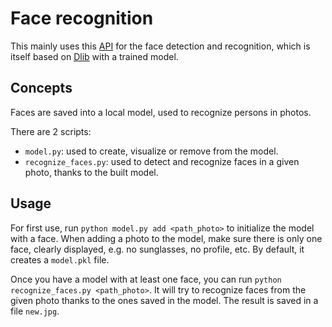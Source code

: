 # Face recognition

This mainly uses this [API](https://github.com/ageitgey/face_recognition) for the face detection and recognition, which is itself based on [Dlib](http://dlib.net/) with a trained model.

## Concepts

Faces are saved into a local model, used to recognize persons in photos.

There are 2 scripts:
* `model.py`: used to create, visualize or remove from the model.
* `recognize_faces.py`: used to detect and recognize faces in a given photo, thanks to the built model.

## Usage

For first use, run `python model.py add <path_photo>` to initialize the model with a face. When adding a photo to the model, make sure there is only one face, clearly displayed, e.g. no sunglasses, no profile, etc.
By default, it creates a `model.pkl` file.

Once you have a model with at least one face, you can run `python recognize_faces.py <path_photo>`. It will try to recognize faces from the given photo thanks to the ones saved in the model. The result is saved in a file `new.jpg`.
